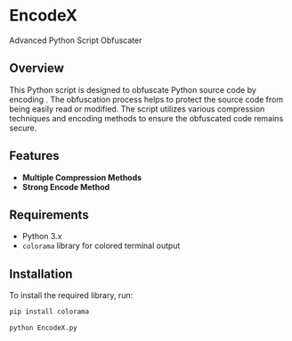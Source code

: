 # EncodeX
Advanced Python Script Obfuscater

## Overview

This Python script is designed to obfuscate Python source code by encoding . The obfuscation process helps to protect the source code from being easily read or modified. The script utilizes various compression techniques and encoding methods to ensure the obfuscated code remains secure.

## Features

- **Multiple Compression Methods**
- **Strong Encode Method**


## Requirements

- Python 3.x
- `colorama` library for colored terminal output

## Installation

To install the required library, run:

```bash
pip install colorama
```
```bash
python EncodeX.py
```
